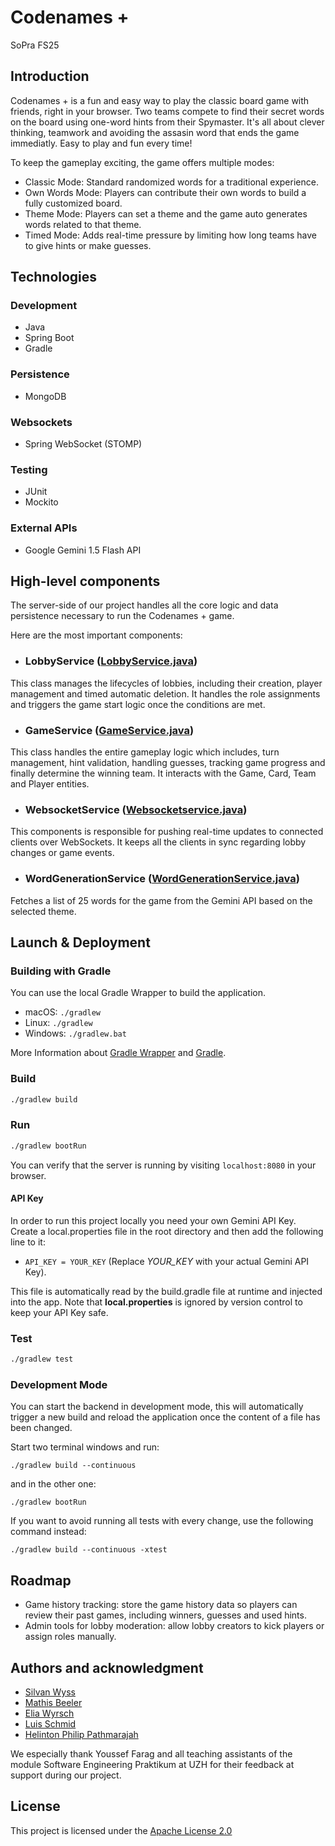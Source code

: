 # Codenames +

SoPra FS25

## Introduction

Codenames + is a fun and easy way to play the classic board game with friends, right in your browser. Two teams compete to find their secret words on the board using one-word hints from their Spymaster. It's all about clever thinking, teamwork and avoiding the assasin word that ends the game immediatly. Easy to play and fun every time!

To keep the gameplay exciting, the game offers multiple modes:

- Classic Mode: Standard randomized words for a traditional experience.
- Own Words Mode: Players can contribute their own words to build a fully customized board.
- Theme Mode: Players can set a theme and the game auto generates words related to that theme.
- Timed Mode: Adds real-time pressure by limiting how long teams have to give hints or make guesses.

## Technologies

### Development

- Java
- Spring Boot
- Gradle

### Persistence

- MongoDB

### Websockets

- Spring WebSocket (STOMP)

### Testing

- JUnit
- Mockito

### External APIs

- Google Gemini 1.5 Flash API

## High-level components

The server-side of our project handles all the core logic and data persistence necessary to run the Codenames + game.

Here are the most important components:

- ### LobbyService ([LobbyService.java](https://github.com/Fisssch/SoPra_MG_Server/blob/main/src/main/java/ch/uzh/ifi/hase/soprafs24/service/LobbyService.java))

This class manages the lifecycles of lobbies, including their creation, player management and timed automatic deletion. It handles the role assignments and triggers the game start logic once the conditions are met.

- ### GameService ([GameService.java](https://github.com/Fisssch/SoPra_MG_Server/blob/main/src/main/java/ch/uzh/ifi/hase/soprafs24/service/GameService.java))

This class handles the entire gameplay logic which includes, turn management, hint validation, handling guesses, tracking game progress and finally determine the winning team. It interacts with the Game, Card, Team and Player entities.

- ### WebsocketService ([Websocketservice.java](https://github.com/Fisssch/SoPra_MG_Server/blob/main/src/main/java/ch/uzh/ifi/hase/soprafs24/service/WebsocketService.java))

This components is responsible for pushing real-time updates to connected clients over WebSockets. It keeps all the clients in sync regarding lobby changes or game events.

- ### WordGenerationService ([WordGenerationService.java](https://github.com/Fisssch/SoPra_MG_Server/blob/main/src/main/java/ch/uzh/ifi/hase/soprafs24/service/WordGenerationService.java))

Fetches a list of 25 words for the game from the Gemini API based on the selected theme.

## Launch & Deployment

### Building with Gradle

You can use the local Gradle Wrapper to build the application.

- macOS: `./gradlew`
- Linux: `./gradlew`
- Windows: `./gradlew.bat`

More Information about [Gradle Wrapper](https://docs.gradle.org/current/userguide/gradle_wrapper.html) and [Gradle](https://gradle.org/docs/).

### Build

```bash
./gradlew build
```

### Run

```bash
./gradlew bootRun
```

You can verify that the server is running by visiting `localhost:8080` in your browser.

#### API Key

In order to run this project locally you need your own Gemini API Key. Create a local.properties file in the root directory and then add the following line to it:

- `API_KEY = YOUR_KEY` (Replace _YOUR_KEY_ with your actual Gemini API Key).

This file is automatically read by the build.gradle file at runtime and injected into the app. Note that **local.properties** is ignored by version control to keep your API Key safe.

### Test

```bash
./gradlew test
```

### Development Mode

You can start the backend in development mode, this will automatically trigger a new build and reload the application
once the content of a file has been changed.

Start two terminal windows and run:

`./gradlew build --continuous`

and in the other one:

`./gradlew bootRun`

If you want to avoid running all tests with every change, use the following command instead:

`./gradlew build --continuous -xtest`

## Roadmap

- Game history tracking: store the game history data so players can review their past games, including winners, guesses and used hints.
- Admin tools for lobby moderation: allow lobby creators to kick players or assign roles manually.

## Authors and acknowledgment

- [Silvan Wyss](https://github.com/Fisssch)
- [Mathis Beeler](https://github.com/beelermathis)
- [Elia Wyrsch](https://github.com/eliawy)
- [Luis Schmid](https://github.com/LooPyt)
- [Helinton Philip Pathmarajah](https://github.com/Helinton-Philip-Pathmarajah)

We especially thank Youssef Farag and all teaching assistants of the module Software Engineering Praktikum at UZH for their feedback at support during our project.

## License

This project is licensed under the [Apache License 2.0](https://github.com/Fisssch/SoPra_MG_Server/blob/main/LICENSE)
